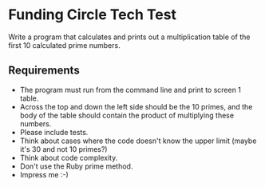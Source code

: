 # Funding Circle Tech Test

Write a program that calculates and prints out a multiplication table of the first 10 calculated prime numbers.

## Requirements

* The program must run from the command line and print to screen 1 table.
* Across the top and down the left side should be the 10 primes, and the body of the table should contain the product of multiplying these numbers.
* Please include tests.
* Think about cases where the code doesn't know the upper limit (maybe it's 30 and not 10 primes?)
* Think about code complexity.
* Don't use the Ruby prime method.
* Impress me :-)